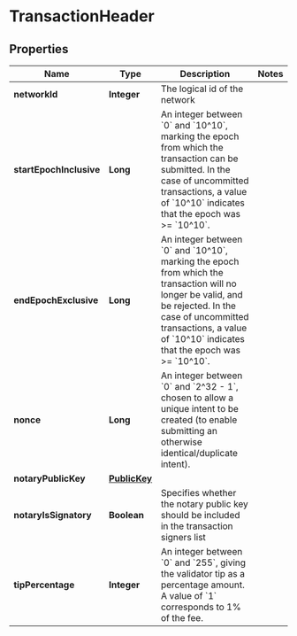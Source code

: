

# TransactionHeader


## Properties

| Name | Type | Description | Notes |
|------------ | ------------- | ------------- | -------------|
|**networkId** | **Integer** | The logical id of the network |  |
|**startEpochInclusive** | **Long** | An integer between &#x60;0&#x60; and &#x60;10^10&#x60;, marking the epoch from which the transaction can be submitted. In the case of uncommitted transactions, a value of &#x60;10^10&#x60; indicates that the epoch was &gt;&#x3D; &#x60;10^10&#x60;.  |  |
|**endEpochExclusive** | **Long** | An integer between &#x60;0&#x60; and &#x60;10^10&#x60;, marking the epoch from which the transaction will no longer be valid, and be rejected. In the case of uncommitted transactions, a value of &#x60;10^10&#x60; indicates that the epoch was &gt;&#x3D; &#x60;10^10&#x60;.  |  |
|**nonce** | **Long** | An integer between &#x60;0&#x60; and &#x60;2^32 - 1&#x60;, chosen to allow a unique intent to be created (to enable submitting an otherwise identical/duplicate intent).  |  |
|**notaryPublicKey** | [**PublicKey**](PublicKey.md) |  |  |
|**notaryIsSignatory** | **Boolean** | Specifies whether the notary public key should be included in the transaction signers list |  |
|**tipPercentage** | **Integer** | An integer between &#x60;0&#x60; and &#x60;255&#x60;, giving the validator tip as a percentage amount. A value of &#x60;1&#x60; corresponds to 1% of the fee. |  |



